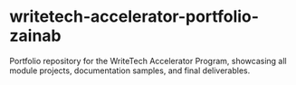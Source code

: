 # writetech-accelerator-portfolio-zainab
Portfolio repository for the WriteTech Accelerator Program, showcasing all module projects, documentation samples, and final deliverables.
